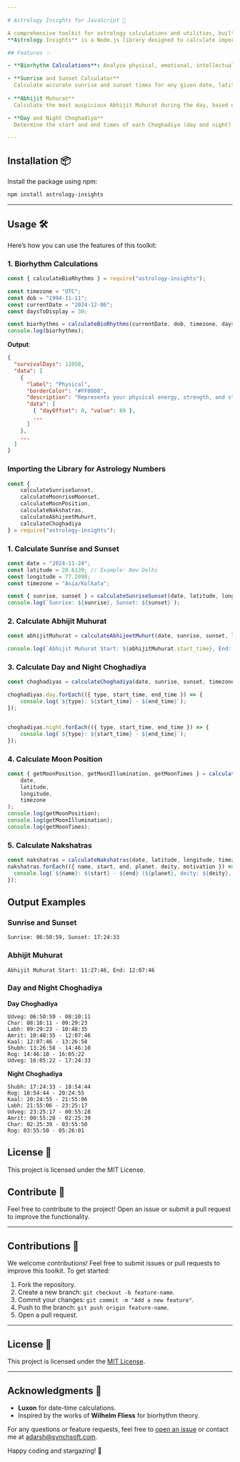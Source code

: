 ```yaml
---

# Astrology Insights for JavaScript 🌌

A comprehensive toolkit for astrology calculations and utilities, built for JavaScript developers. This package provides functions for biorhythms, zodiac sign determination, compatibility checks, and other astrology-related computations. 
**Astrology Insights** is a Node.js library designed to calculate important astrological and astronomical events, such as sunrise, sunset, Abhijit Muhurat, Choghadiya, and more. This library is perfect for those who want to integrate astrological insights into their applications.

## Features ✨

- **Biorhythm Calculations**: Analyze physical, emotional, intellectual, and intuitive cycles.

- **Sunrise and Sunset Calculator**  
  Calculate accurate sunrise and sunset times for any given date, latitude, longitude, and timezone.
  
- **Abhijit Muhurat**  
  Calculate the most auspicious Abhijit Muhurat during the day, based on the middle segment of the day.

- **Day and Night Choghadiya**  
  Determine the start and end times of each Choghadiya (day and night) based on Vedic astrology principles.

---
```


## Installation 📦

Install the package using npm:

```bash
npm install astrology-insights
```

---

## Usage 🛠️

Here’s how you can use the features of this toolkit:

### 1. Biorhythm Calculations

```javascript
const { calculateBioRhythms } = require("astrology-insights");

const timezone = "UTC";
const dob = "1994-11-11";
const currentDate = "2024-12-06";
const daysToDisplay = 30;

const biorhythms = calculateBioRhythms(currentDate, dob, timezone, daysToDisplay);
console.log(biorhythms);
```

**Output**:
```json
{
  "survivalDays": 12058,
  "data": [
    {
      "label": "Physical",
      "borderColor": "#FF0000",
      "description": "Represents your physical energy, strength, and stamina.",
      "data": [
        { "dayOffset": 0, "value": 89 },
        ...
      ]
    },
    ...
  ]
}
```


### Importing the Library for Astrology Numbers

```javascript
const { 
    calculateSunriseSunset,
    calculateMoonriseMoonset,
    calculateMoonPosition,
    calculateNakshatras,
    calculateAbhijeetMuhurt,
    calculateChoghadiya 
} = require("astrology-insights");
```

### 1. **Calculate Sunrise and Sunset**

```javascript
const date = "2024-11-24";
const latitude = 28.6139; // Example: New Delhi
const longitude = 77.2090;
const timezone = "Asia/Kolkata";

const { sunrise, sunset } = calculateSunriseSunset(date, latitude, longitude, timezone);
console.log(`Sunrise: ${sunrise}, Sunset: ${sunset}`);
```

### 2. **Calculate Abhijit Muhurat**

```javascript
const abhijitMuhurat = calculateAbhijeetMuhurt(date, sunrise, sunset, latitude, longitude, timezone);

console.log(`Abhijit Muhurat Start: ${abhijitMuhurat.start_time}, End: ${abhijitMuhurat.end_time}`);
```

### 3. **Calculate Day and Night Choghadiya**

```javascript
const choghadiyas = calculateChoghadiya(date, sunrise, sunset, timezone);

choghadiyas.day.forEach(({ type, start_time, end_time }) => {
    console.log(`${type}: ${start_time} - ${end_time}`);
});


choghadiyas.night.forEach(({ type, start_time, end_time }) => {
    console.log(`${type}: ${start_time} - ${end_time}`);
});
```

### 4. **Calculate Moon Position**

```javascript
const { getMoonPosition, getMoonIllumination, getMoonTimes } = calculateMoonPosition(
    date,
    latitude,
    longitude,
    timezone
);
console.log(getMoonPosition);
console.log(getMoonIllumination);
console.log(getMoonTimes);
```

### 5. **Calculate Nakshatras**

```javascript
const nakshatras = calculateNakshatras(date, latitude, longitude, timezone);
nakshatras.forEach(({ name, start, end, planet, deity, motivation }) => {
  console.log(`${name}: ${start} - ${end} (${planet}, deity: ${deity}, motivation: ${motivation})`);
});
```

## Output Examples

### Sunrise and Sunset
```
Sunrise: 06:50:59, Sunset: 17:24:33
```

### Abhijit Muhurat
```
Abhijit Muhurat Start: 11:27:46, End: 12:07:46
```

### Day and Night Choghadiya
**Day Choghadiya**
```
Udveg: 06:50:59 - 08:10:11
Char: 08:10:11 - 09:29:23
Labh: 09:29:23 - 10:48:35
Amrit: 10:48:35 - 12:07:46
Kaal: 12:07:46 - 13:26:58
Shubh: 13:26:58 - 14:46:10
Rog: 14:46:10 - 16:05:22
Udveg: 16:05:22 - 17:24:33
```

**Night Choghadiya**
```
Shubh: 17:24:33 - 18:54:44
Rog: 18:54:44 - 20:24:55
Kaal: 20:24:55 - 21:55:06
Labh: 21:55:06 - 23:25:17
Udveg: 23:25:17 - 00:55:28
Amrit: 00:55:28 - 02:25:39
Char: 02:25:39 - 03:55:50
Rog: 03:55:50 - 05:26:01
```

## License 📜

This project is licensed under the MIT License.

## Contribute 🤝

Feel free to contribute to the project! Open an issue or submit a pull request to improve the functionality.

---

## Contributions 🤝

We welcome contributions! Feel free to submit issues or pull requests to improve this toolkit. To get started:

1. Fork the repository.
2. Create a new branch: `git checkout -b feature-name`.
3. Commit your changes: `git commit -m "Add a new feature"`.
4. Push to the branch: `git push origin feature-name`.
5. Open a pull request.

---

## License 📜

This project is licensed under the [MIT License](LICENSE).

---

## Acknowledgments 🙌

- **Luxon** for date-time calculations.
- Inspired by the works of **Wilhelm Fliess** for biorhythm theory.

For any questions or feature requests, feel free to [open an issue](https://github.com/your-repo/issues) or contact me at adarsh@synchsoft.com.

Happy coding and stargazing! 🌠
